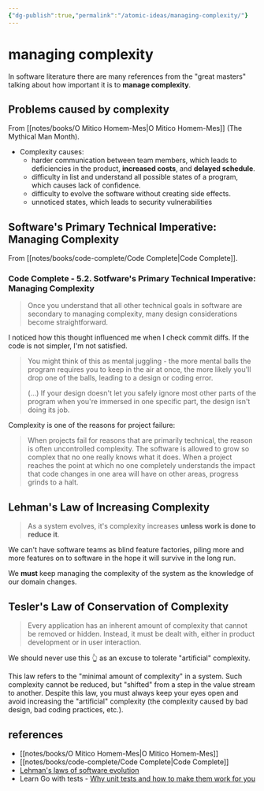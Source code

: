 ```yaml
---
{"dg-publish":true,"permalink":"/atomic-ideas/managing-complexity/"}
---
```


# managing complexity

In software literature there are many references from the "great masters" talking about how important it is to **manage complexity**.


## Problems caused by complexity

From [[notes/books/O Mitico Homem-Mes\|O Mitico Homem-Mes]] (The Mythical Man Month).

- Complexity causes:
    - harder communication between team members, which leads to deficiencies in the product, **increased costs**, and **delayed schedule**.
    - difficulty in list and understand all possible states of a program, which causes lack of confidence.
    - difficulty to evolve the software without creating side effects.
    - unnoticed states, which leads to security vulnerabilities


## Software's Primary Technical Imperative: Managing Complexity

From [[notes/books/code-complete/Code Complete\|Code Complete]].


<div class="transclusion internal-embed is-loaded"><div class="markdown-embed">




### Code Complete - 5.2. Sotfware's Primary Technical Imperative: Managing Complexity

> Once you understand that all other technical goals in software are secondary to managing complexity, many design considerations become straightforward.

I noticed how this thought influenced me when I check commit diffs. If the code is not simpler, I'm not satisfied.

> You might think of this as mental juggling - the more mental balls the program requires you to keep in the air at once, the more likely you'll drop one of the balls, leading to a design or coding error.
> 
> (...) If your design doesn't let you safely ignore most other parts of the program when you're immersed in one specific part, the design isn't doing its job.

Complexity is one of the reasons for project failure:

> When projects fail for reasons that are primarily technical, the reason is often uncontrolled complexity. The software is allowed to grow so complex that no one really knows what it does. When a project reaches the point at which no one completely understands the impact that code changes in one area will have on other areas, progress grinds to a halt.


</div></div>



## Lehman's Law of Increasing Complexity

> As a system evolves, it's complexity increases **unless work is done to reduce it**.

We can't have software teams as blind feature factories, piling more and more features on to software in the hope it will survive in the long run.

We **must** keep managing the complexity of the system as the knowledge of our domain changes.


## Tesler's Law of Conservation of Complexity

> Every application has an inherent amount of complexity that cannot be removed or hidden. Instead, it must be dealt with, either in product development or in user interaction.

We should never use this 👆 as an excuse to tolerate "artificial" complexity.

This law refers to the "minimal amount of complexity" in a system. Such complexity cannot be reduced, but "shifted" from a step in the value stream to another. Despite this law, you must always keep your eyes open and avoid increasing the "artificial" complexity (the complexity caused by bad design, bad coding practices, etc.).


## references

- [[notes/books/O Mitico Homem-Mes\|O Mitico Homem-Mes]]
- [[notes/books/code-complete/Code Complete\|Code Complete]]
- [Lehman's laws of software evolution](https://en.wikipedia.org/wiki/Lehman%27s_laws_of_software_evolution)
- Learn Go with tests - [Why unit tests and how to make them work for you](https://quii.gitbook.io/learn-go-with-tests/meta/why)